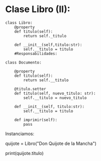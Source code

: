 
# Clase Libro (II):

```
class Libro:
    @property
    def titulo(self):
        return self._titulo

    def __init__(self,titulo:str):
        self.__titulo = titulo
    #Responsabilidades:

```
```
class Documento:
    
    @property
    def titulo(self):
        return self.__titulo
    
    @titulo.setter
    def titulo(self, nuevo_titulo: str):
        self.__titulo = nuevo_titulo
    
    def __init__(self, titulo:str):
        self.__titulo = titulo

    def imprimir(self):
        pass
```

Instanciamos:

quijote = Libro("Don Quijote de la Mancha")

print(quijote.titulo)